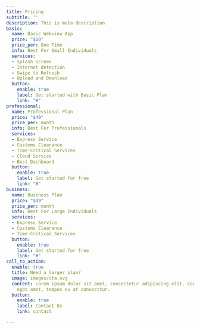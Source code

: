 ```yaml
---
title: Pricing
subtitle: ''
description: This is meta description
basic:
  name: Basic Webview App
  price: "$10"
  price_per: One Time
  info: Best For Small Individuals
  services:
  - Splash Screen
  - Internet detection
  - Swipe to Refresh
  - Upload and Download
  button:
    enable: true
    label: Get started with Basic Plan
    link: "#"
professional:
  name: Professional Plan
  price: "$49"
  price_per: month
  info: Best For Professionals
  services:
  - Express Service
  - Customs Clearance
  - Time-Critical Services
  - Cloud Service
  - Best Dashboard
  button:
    enable: true
    label: Get started for free
    link: "#"
business:
  name: Business Plan
  price: "$49"
  price_per: month
  info: Best For Large Individuals
  services:
  - Express Service
  - Customs Clearance
  - Time-Critical Services
  button:
    enable: true
    label: Get started for free
    link: "#"
call_to_action:
  enable: true
  title: Need a larger plan?
  image: images/cta.svg
  content: Lorem ipsum dolor sit amet, consectetur adipiscing elit. Consequat tristique
    eget amet, tempus eu at consecttur.
  button:
    enable: true
    label: Contact Us
    link: contact

---
```

